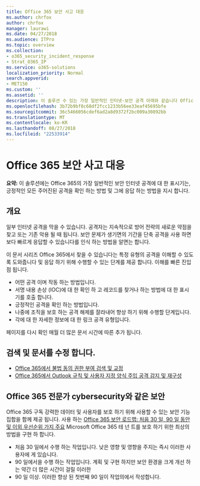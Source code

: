 ```yaml
---
title: Office 365 보안 사고 대응
ms.author: chrfox
author: chrfox
manager: laurawi
ms.date: 04/27/2018
ms.audience: ITPro
ms.topic: overview
ms.collection:
- o365_security_incident_response
- Strat_O365_IP
ms.service: o365-solutions
localization_priority: Normal
search.appverid:
- MET150
ms.custom: ''
ms.assetid: ''
description: 이 솔루션 수 있는 가장 일반적인 인터넷-보안 공격 아래와 같습니다 Office 365 및 자신에 게 응답 하는 방법에 알려줍니다.
ms.openlocfilehash: 3b72b9bf8c68df2fcc1233b56ee33eaf45695bfe
ms.sourcegitcommit: 36c5466056cdef6ad2a8d9372f2bc009a30892bb
ms.translationtype: MT
ms.contentlocale: ko-KR
ms.lasthandoff: 08/27/2018
ms.locfileid: "22533914"
---
```

# <a name="office-365-security-incident-response"></a>Office 365 보안 사고 대응

 **요약:** 이 솔루션에는 Office 365의 가장 일반적인 보안 인터넷 공격에 대 한 표시기는, 긍정적인 모든 주어진된 공격을 확인 하는 방법 및 그에 응답 하는 방법을 지시 합니다.
  
## <a name="overview"></a>개요
일부 인터넷 공격을 막을 수 있습니다. 공격자는 지속적으로 방어 전략의 새로운 약점을 찾고 또는 기존 악용 될 때 됩니다. 보안 문제가 생기면의 기간을 단축 공격을 사용 하면 보다 빠르게 응답할 수 있습니다를 인식 하는 방법을 알면는 합니다.

이 문서 시리즈 Office 365에서 찾을 수 있습니다는 특정 유형의 공격을 이해할 수 있도록 도와줍니다 및 응답 하기 위해 수행할 수 있는 단계를 제공 합니다. 이해를 빠른 진입점 됩니다.
 
- 어떤 공격 이며 작동 하는 방법입니다.
- 서명 내용 손상 (IOC)에 대 한 확인 하 고 레코드를 찾거나 하는 방법에 대 한 표시기를 호출 합니다.
- 긍정적인 공격을 확인 하는 방법입니다.
- 나중에 조직을 보호 하는 공격 해제를 잘라내어 향상 하기 위해 수행할 단계입니다.
- 각에 대 한 자세한 정보에 대 한 링크 공격 유형입니다.

페이지를 다시 확인 매월 더 많은 문서 시간에 따른 추가 됩니다.

## <a name="detect-and-remediate-articles"></a>검색 및 문서를 수정 합니다.
- [Office 365에서 불법 동의 권한 부여 검색 및 교정](detect-and-remediate-illicit-consent-grants.md)
- [Office 365에서 Outlook 규칙 및 사용자 지정 양식 주입 공격 감지 및 재구성](detect-and-remediate-outlook-rules-forms-attack.md)
 
## <a name="secure-office-365-like-a-cybersecurity-pro"></a>Office 365 전문가 cybersecurity와 같은 보안
Office 365 구독 강력한 데이터 및 사용자를 보호 하기 위해 사용할 수 있는 보안 기능 집합을 함께 제공 됩니다.  사용 하는 [Office 365 보안 로드맵: 처음 30 일, 90 일 동안 및 이외 우선순위 가지 주요](https://support.office.com/article/Office-365-security-roadmap-Top-priorities-for-the-first-30-days-90-days-and-beyond-28c86a1c-e4dd-4aad-a2a6-c768a21cb352) Microsoft Office 365 테 넌 트를 보호 하기 위한 최상의 방법을 구현 하 합니다.
- 처음 30 일에서 수행 하는 작업입니다.  낮은 영향 및 영향을 주지는 즉시 이러한 사용자에 게 있습니다.
- 90 일에서을 수행 하는 작업입니다. 계획 및 구현 하지만 보안 환경을 크게 개선 하는 약간 더 많은 시간이 걸릴 이러한
- 90 일 이상. 이러한 향상 된 첫번째 90 일이 작업의에서 작성합니다.






